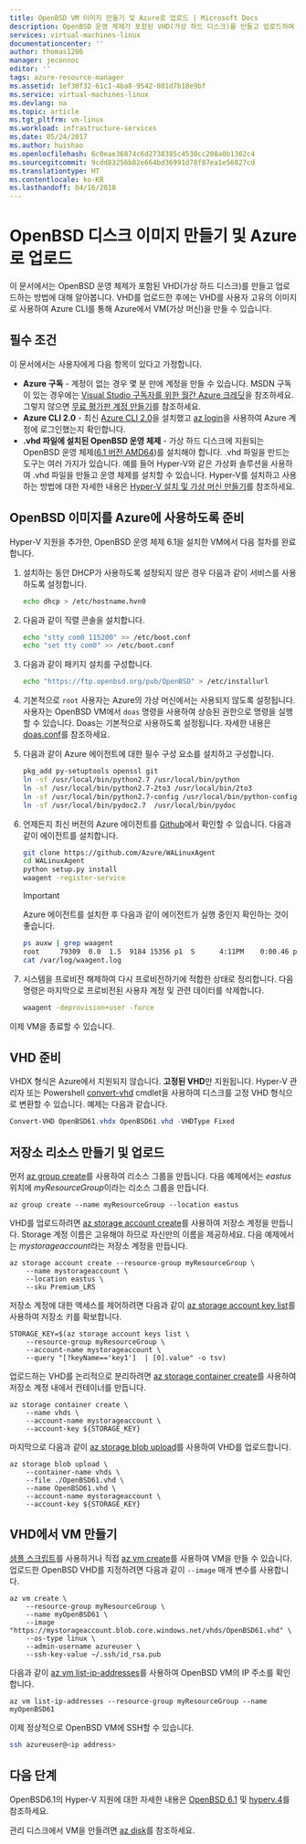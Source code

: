 ```yaml
---
title: OpenBSD VM 이미지 만들기 및 Azure로 업로드 | Microsoft Docs
description: OpenBSD 운영 체제가 포함된 VHD(가상 하드 디스크)를 만들고 업로드하여 Azure CLI를 통해 Azure 가상 컴퓨터를 만드는 방법을 알아봅니다.
services: virtual-machines-linux
documentationcenter: ''
author: thomas1206
manager: jeconnoc
editor: ''
tags: azure-resource-manager
ms.assetid: 1ef30f32-61c1-4ba8-9542-801d7b18e9bf
ms.service: virtual-machines-linux
ms.devlang: na
ms.topic: article
ms.tgt_pltfrm: vm-linux
ms.workload: infrastructure-services
ms.date: 05/24/2017
ms.author: huishao
ms.openlocfilehash: 6c0eae36874c6d2738385c4530cc208a0b1362c4
ms.sourcegitcommit: 9cdd83256b82e664bd36991d78f87ea1e56827cd
ms.translationtype: HT
ms.contentlocale: ko-KR
ms.lasthandoff: 04/16/2018
---
```

# <a name="create-and-upload-an-openbsd-disk-image-to-azure"></a>OpenBSD 디스크 이미지 만들기 및 Azure로 업로드
이 문서에서는 OpenBSD 운영 체제가 포함된 VHD(가상 하드 디스크)를 만들고 업로드하는 방법에 대해 알아봅니다. VHD를 업로드한 후에는 VHD를 사용자 고유의 이미지로 사용하여 Azure CLI를 통해 Azure에서 VM(가상 머신)을 만들 수 있습니다.


## <a name="prerequisites"></a>필수 조건
이 문서에서는 사용자에게 다음 항목이 있다고 가정합니다.

* **Azure 구독** - 계정이 없는 경우 몇 분 만에 계정을 만들 수 있습니다. MSDN 구독이 있는 경우에는 [Visual Studio 구독자를 위한 월간 Azure 크레딧](https://azure.microsoft.com/pricing/member-offers/msdn-benefits-details/)을 참조하세요. 그렇지 않으면 [무료 평가판 계정 만들기](https://azure.microsoft.com/pricing/free-trial/)를 참조하세요.  
* **Azure CLI 2.0** - 최신 [Azure CLI 2.0](/cli/azure/install-azure-cli)을 설치했고 [az login](/cli/azure/reference-index#az_login)을 사용하여 Azure 계정에 로그인했는지 확인합니다.
* **.vhd 파일에 설치된 OpenBSD 운영 체제** - 가상 하드 디스크에 지원되는 OpenBSD 운영 체제([6.1 버전 AMD64](https://ftp.openbsd.org/pub/OpenBSD/6.1/amd64/))를 설치해야 합니다. .vhd 파일을 만드는 도구는 여러 가지가 있습니다. 예를 들어 Hyper-V와 같은 가상화 솔루션을 사용하여 .vhd 파일을 만들고 운영 체제를 설치할 수 있습니다. Hyper-V를 설치하고 사용하는 방법에 대한 자세한 내용은 [Hyper-V 설치 및 가상 머신 만들기](http://technet.microsoft.com/library/hh846766.aspx)를 참조하세요.


## <a name="prepare-openbsd-image-for-azure"></a>OpenBSD 이미지를 Azure에 사용하도록 준비
Hyper-V 지원을 추가한, OpenBSD 운영 체제 6.1을 설치한 VM에서 다음 절차를 완료합니다.

1. 설치하는 동안 DHCP가 사용하도록 설정되지 않은 경우 다음과 같이 서비스를 사용하도록 설정합니다.

    ```sh    
    echo dhcp > /etc/hostname.hvn0
    ```

2. 다음과 같이 직렬 콘솔을 설치합니다.

    ```sh
    echo "stty com0 115200" >> /etc/boot.conf
    echo "set tty com0" >> /etc/boot.conf
    ```

3. 다음과 같이 패키지 설치를 구성합니다.

    ```sh
    echo "https://ftp.openbsd.org/pub/OpenBSD" > /etc/installurl
    ```
   
4. 기본적으로 `root` 사용자는 Azure의 가상 머신에서는 사용되지 않도록 설정됩니다. 사용자는 OpenBSD VM에서 `doas` 명령을 사용하여 상승된 권한으로 명령을 실행할 수 있습니다. Doas는 기본적으로 사용하도록 설정됩니다. 자세한 내용은 [doas.conf](http://man.openbsd.org/doas.conf.5)를 참조하세요. 

5. 다음과 같이 Azure 에이전트에 대한 필수 구성 요소를 설치하고 구성합니다.

    ```sh
    pkg_add py-setuptools openssl git
    ln -sf /usr/local/bin/python2.7 /usr/local/bin/python
    ln -sf /usr/local/bin/python2.7-2to3 /usr/local/bin/2to3
    ln -sf /usr/local/bin/python2.7-config /usr/local/bin/python-config
    ln -sf /usr/local/bin/pydoc2.7  /usr/local/bin/pydoc
    ```

6. 언제든지 최신 버전의 Azure 에이전트를 [Github](https://github.com/Azure/WALinuxAgent/releases)에서 확인할 수 있습니다. 다음과 같이 에이전트를 설치합니다.

    ```sh
    git clone https://github.com/Azure/WALinuxAgent 
    cd WALinuxAgent
    python setup.py install
    waagent -register-service
    ```

    > [!IMPORTANT]
    > Azure 에이전트를 설치한 후 다음과 같이 에이전트가 실행 중인지 확인하는 것이 좋습니다.
    >
    > ```bash
    > ps auxw | grep waagent
    > root     79309  0.0  1.5  9184 15356 p1  S      4:11PM    0:00.46 python /usr/local/sbin/waagent -daemon (python2.7)
    > cat /var/log/waagent.log
    > ```

7. 시스템을 프로비전 해제하여 다시 프로비전하기에 적합한 상태로 정리합니다. 다음 명령은 마지막으로 프로비전된 사용자 계정 및 관련 데이터를 삭제합니다.

    ```sh
    waagent -deprovision+user -force
    ```

이제 VM을 종료할 수 있습니다.


## <a name="prepare-the-vhd"></a>VHD 준비
VHDX 형식은 Azure에서 지원되지 않습니다. **고정된 VHD**만 지원됩니다. Hyper-V 관리자 또는 Powershell [convert-vhd](https://technet.microsoft.com/itpro/powershell/windows/hyper-v/convert-vhd) cmdlet을 사용하여 디스크를 고정 VHD 형식으로 변환할 수 있습니다. 예제는 다음과 같습니다.

```powershell
Convert-VHD OpenBSD61.vhdx OpenBSD61.vhd -VHDType Fixed
```

## <a name="create-storage-resources-and-upload"></a>저장소 리소스 만들기 및 업로드
먼저 [az group create](/cli/azure/group#az_group_create)를 사용하여 리소스 그룹을 만듭니다. 다음 예제에서는 *eastus* 위치에 *myResourceGroup*이라는 리소스 그룹을 만듭니다.

```azurecli
az group create --name myResourceGroup --location eastus
```

VHD를 업로드하려면 [az storage account create](/cli/azure/storage/account#az_storage_account_create)를 사용하여 저장소 계정을 만듭니다. Storage 계정 이름은 고유해야 하므로 자신만의 이름을 제공하세요. 다음 예제에서는 *mystorageaccount*라는 저장소 계정을 만듭니다.

```azurecli
az storage account create --resource-group myResourceGroup \
    --name mystorageaccount \
    --location eastus \
    --sku Premium_LRS
```

저장소 계정에 대한 액세스를 제어하려면 다음과 같이 [az storage account key list](/cli/azure/storage/account/keys#az_storage_account_keys_list)를 사용하여 저장소 키를 확보합니다.

```azurecli
STORAGE_KEY=$(az storage account keys list \
    --resource-group myResourceGroup \
    --account-name mystorageaccount \
    --query "[?keyName=='key1']  | [0].value" -o tsv)
```

업로드하는 VHD를 논리적으로 분리하려면 [az storage container create](/cli/azure/storage/container#az_storage_container_create)를 사용하여 저장소 계정 내에서 컨테이너를 만듭니다.

```azurecli
az storage container create \
    --name vhds \
    --account-name mystorageaccount \
    --account-key ${STORAGE_KEY}
```

마지막으로 다음과 같이 [az storage blob upload](/cli/azure/storage/blob#az_storage_blob_upload)를 사용하여 VHD를 업로드합니다.

```azurecli
az storage blob upload \
    --container-name vhds \
    --file ./OpenBSD61.vhd \
    --name OpenBSD61.vhd \
    --account-name mystorageaccount \
    --account-key ${STORAGE_KEY}
```


## <a name="create-vm-from-your-vhd"></a>VHD에서 VM 만들기
[샘플 스크립트](../scripts/virtual-machines-linux-cli-sample-create-vm-vhd.md)를 사용하거나 직접 [az vm create](/cli/azure/vm#az_vm_create)를 사용하여 VM을 만들 수 있습니다. 업로드한 OpenBSD VHD를 지정하려면 다음과 같이 `--image` 매개 변수를 사용합니다.

```azurecli
az vm create \
    --resource-group myResourceGroup \
    --name myOpenBSD61 \
    --image "https://mystorageaccount.blob.core.windows.net/vhds/OpenBSD61.vhd" \
    --os-type linux \
    --admin-username azureuser \
    --ssh-key-value ~/.ssh/id_rsa.pub
```

다음과 같이 [az vm list-ip-addresses](/cli/azure/vm#list-ip-addresses)를 사용하여 OpenBSD VM의 IP 주소를 확인합니다.

```azurecli
az vm list-ip-addresses --resource-group myResourceGroup --name myOpenBSD61
```

이제 정상적으로 OpenBSD VM에 SSH할 수 있습니다.
        
```bash
ssh azureuser@<ip address>
```


## <a name="next-steps"></a>다음 단계
OpenBSD6.1의 Hyper-V 지원에 대한 자세한 내용은 [OpenBSD 6.1](https://www.openbsd.org/61.html) 및 [hyperv.4](http://man.openbsd.org/hyperv.4)를 참조하세요.

관리 디스크에서 VM을 만들려면 [az disk](/cli/azure/disk)를 참조하세요. 
